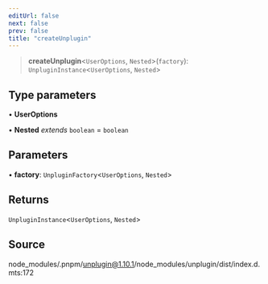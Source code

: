 ```yaml
---
editUrl: false
next: false
prev: false
title: "createUnplugin"
---
```


> **createUnplugin**\<`UserOptions`, `Nested`\>(`factory`): `UnpluginInstance`\<`UserOptions`, `Nested`\>

## Type parameters

• **UserOptions**

• **Nested** *extends* `boolean` = `boolean`

## Parameters

• **factory**: `UnpluginFactory`\<`UserOptions`, `Nested`\>

## Returns

`UnpluginInstance`\<`UserOptions`, `Nested`\>

## Source

node\_modules/.pnpm/unplugin@1.10.1/node\_modules/unplugin/dist/index.d.mts:172
